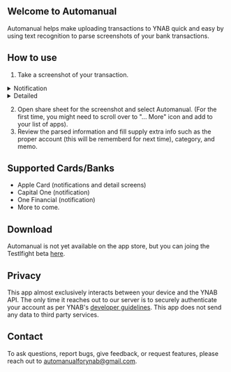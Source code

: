 ## Welcome to Automanual

Automanual helps make uploading transactions to YNAB quick and easy by using text recognition to parse screenshots of your bank transactions.

## How to use
1. Take a screenshot of your transaction.
<details><summary>Notification</summary>
  <img src="https://user-images.githubusercontent.com/7925830/164497951-faf70470-fefa-498f-aca5-4f0cc71273a8.jpeg" 
alt="Cheetah!" />
  </details>
<details><summary>Detailed</summary>
  <img src="https://user-images.githubusercontent.com/7925830/164590106-1deaa96f-187f-442f-991f-d89d4fc0e9fa.png" 
alt="Cheetah!" />
  </details>

2. Open share sheet for the screenshot and select Automanual. (For the first time, you might need to scroll over to "... More" icon and add to your list of apps).
3. Review the parsed information and fill supply extra info such as the proper account (this will be rememberd for next time), category, and memo.

## Supported Cards/Banks
* Apple Card (notifications and detail screens) 
* Capital One (notification)
* One Financial (notification)
* More to come.

## Download

Automanual is not yet available on the app store, but you can joing the Testlfight beta [here](https://testflight.apple.com/join/9gH57dyB).

## Privacy

This app almost exclusively interacts between your device and the YNAB API. The only time it reaches out to our server is to securely authenticate your account as per YNAB's [developer guidelines](https://api.youneedabudget.com/#outh-applications). This app does not send any data to third party services.

## Contact
To ask questions, report bugs, give feedback, or request features, please reach out to automanualforynab@gmail.com.

